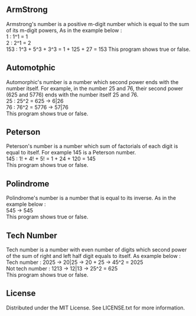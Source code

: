 ## ArmStrong
Armstrong's number is a positive m-digit number which is equal to the sum of its m-digit powers, As in the example below : 
<br />1 : 1^1 = 1
<br />2 : 2^1 = 2
<br />153 : 1^3 + 5^3 + 3^3 = 1 + 125 + 27 = 153
This program shows true or false.
## Automotphic
Automorphic's number is a number which second power ends with the number itself. For example, in the number 25 and 76, their second power (625 and 5776) ends with the number itself 25 and 76.
<br />25 : 25^2 = 625 → 6|26
<br />76 : 76^2 = 5776 → 57|76
<br />This program shows true or false.
## Peterson
Peterson's number is a number which sum of factorials of each digit is equal to itself. For example 145 is a Peterson number.
<br />145 : 1! + 4! + 5! = 1 + 24 + 120 = 145
<br />This program shows true or false.
## Polindrome
Polindrome's number is a number that is equal to its inverse. As in the example below : 
<br />545 → 545
<br />This program shows true or false.
## Tech Number
Tech number is a number with even number of digits which second power of the sum of right and left half digit equals to itself. As example below :
<br />Tech number : 2025 → 20|25 → 20 + 25 → 45^2 = 2025
<br />Not tech number : 1213 → 12|13 → 25^2 = 625
<br />This program shows true or false.
## License
Distributed under the MIT License. See LICENSE.txt for more information.
